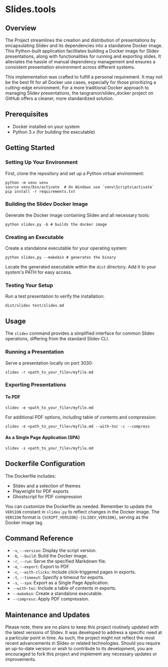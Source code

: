 # Slides.tools

## Overview

The Project streamlines the creation and distribution of presentations by encapsulating Slidev and its dependencies into a standalone Docker image. This Python-built application facilitates building a Docker image for Slidev presentations, along with functionalities for running and exporting slides. It alleviates the hassle of manual dependency management and ensures a consistent presentation environment across different systems.

This implementation was crafted to fulfill a personal requirement. It may not be the best fit for all Docker use cases, especially for those prioritizing a cutting-edge environment. For a more traditional Docker approach to managing Slidev presentations, the tangramor/slidev_docker project on GitHub offers a cleaner, more standardized solution.

## Prerequisites

- Docker installed on your system
- Python 3.x (for building the executable)

## Getting Started

### Setting Up Your Environment

First, clone the repository and set up a Python virtual environment:

```shell
python -m venv venv
source venv/bin/activate  # On Windows use `venv\Scripts\activate`
pip install -r requirements.txt
```

### Building the Slidev Docker Image

Generate the Docker image containing Slidev and all necessary tools:

```shell
python slidev.py -b # builds the docker image
```

### Creating an Executable

Create a standalone executable for your operating system:

```shell
python slidev.py --makebin # generates the binary
```

Locate the generated executable within the `dist` directory. Add it to your system's PATH for easy access.

### Testing Your Setup

Run a test presentation to verify the installation:

```shell
dist/slidev test/slides.md
```

## Usage

The `slidev` command provides a simplified interface for common Slidev operations, differing from the standard Slidev CLI.

### Running a Presentation

Serve a presentation locally on port 3030:

```shell
slidev -r <path_to_your_file>/myfile.md
```

### Exporting Presentations

#### To PDF

```shell
slidev -e <path_to_your_file>/myfile.md
```

For additional PDF options, including table of contents and compression:

```shell
slidev -e <path_to_your_file>/myfile.md --with-toc -c --compress
```

#### As a Single Page Application (SPA)

```shell
slidev -s <path_to_your_file>/myfile.md
```

## Dockerfile Configuration

The Dockerfile includes:

- Slidev and a selection of themes
- Playwright for PDF exports
- Ghostscript for PDF compression

You can customize the Dockerfile as needed. Remember to update the `VERSION` constant in `slidev.py` to reflect changes in the Docker image. The `VERSION` format is `{SCRIPT_VERSION}-{SLIDEV_VERSION}`, serving as the Docker image tag.

## Command Reference

- `-v`, `--version`: Display the script version.
- `-b`, `--build`: Build the Docker image.
- `-r`, `--run`: Serve the specified Markdown file.
- `-e`, `--export`: Export to PDF.
- `-c`, `--with-clicks`: Include click-triggered pages in exports.
- `-t`, `--timeout`: Specify a timeout for exports.
- `-s`, `--spa`: Export as a Single Page Application.
- `--with-toc`: Include a table of contents in exports.
- `--makebin`: Create a standalone executable.
- `--compress`: Apply PDF compression.

## Maintenance and Updates

Please note, there are no plans to keep this project routinely updated with the latest versions of Slidev. It was developed to address a specific need at a particular point in time. As such, the project might not reflect the most recent advancements in Slidev or related technologies. Should you require an up-to-date version or wish to contribute to its development, you are encouraged to fork this project and implement any necessary updates or improvements.


